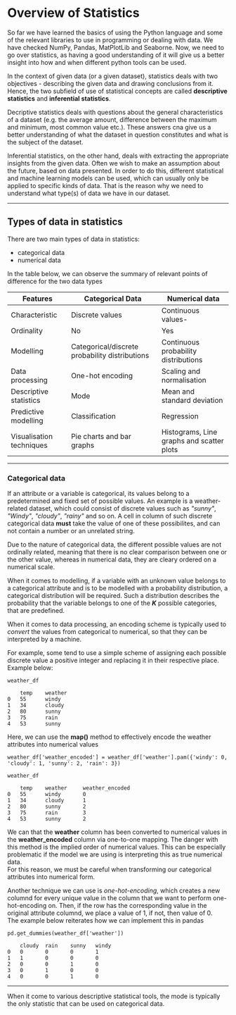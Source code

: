 # Overview of Statistics
So far we have learned the basics of using the Python language and some of the relevant libraries to use in programming or dealing with data.
We have checked NumPy, Pandas, MatPlotLib and Seaborne.
Now, we need to go over statistics, as having a good understanding of it will give us a better insight into how and when different python tools can be used.

In the context of given data (or a given dataset), statistics deals with two objectives - describing the given data and drawing conclusions from it. Hence, the two subfield of use of statistical concepts are called **descriptive statistics** and **inferential statistics**.

Decriptive statistics deals with questions about the general characteristics of a dataset (e.g. the average amount, difference between the maximum and minimum, most common value etc.). These answers cna give us a better understanding of what the dataset in question constitutes and what is the subject of the dataset.

Inferential statistics, on the other hand, deals with extracting the appropriate insights from the given data. Often we wish to make an assumption about the future, based on data presented. In order to do this, different statistical and machine learning models can be used, which can usually only be applied to specific kinds of data.
That is the reason why we need to understand what type(s) of data we have in our dataset.
___
## Types of data in statistics
There are two main types of data in statistics:
* categorical data
* numerical data

In the table below, we can observe the summary of relevant points of difference for the two data types

|Features|Categorical Data|Numerical data|
|---|---|---|
|Characteristic|Discrete values|Continuous values-|
|Ordinality|No|Yes|
|Modelling|Categorical/discrete probability distributions|Continuous probability distributions|
|Data processing|One-hot encoding|Scaling and normalisation|
|Descriptive statistics|Mode|Mean and standard deviation|
|Predictive modelling|Classification|Regression|
|Visualisation techniques|Pie charts and bar graphs|Histograms, Line graphs and scatter plots|
___
### Categorical data
If an attribute or a variable is categorical, its values belong to a predetermined and fixed set of possible values. An example is a weather-related dataset, which could consist of discrete values such as *"sunny"*, *"Windy"*, *"cloudy"*, *"rainy"* and so on. A cell in column of such discrete categorical data **must** take the value of one of these possibilites, and can not contain a number or an unrelated string.

Due to the nature of categorical data, the different possible values are not ordinally related, meaning that there is no clear comparison between one or the other value, whereas in numerical data, they are cleary ordered on a numerical scale.

When it comes to modelling, if a variable with an unknown value belongs to a categorical attribute and is to be modelled with a probability distribution, a categorical distribution will be required. Such a distribution describes the probability that the variable belongs to one of the ***K*** possible categories, that are predefined.

When it comes to data processing, an encoding scheme is typically used to *convert* the values from categorical to numerical, so that they can be interpreted by a machine.

For example, some tend to use a simple scheme of assigning each possible discrete value a positive integer and replacing it in their respective place.
Example below:
```
weather_df

    temp    weather
0   55      windy
1   34      cloudy
2   80      sunny
3   75      rain
4   53      sunny
```
Here, we can use the **map()** method to effectively encode the weather attributes into numerical values
```
weather_df['weather_encoded'] = weather_df['weather'].pam({'windy': 0, 'cloudy': 1, 'sunny': 2, 'rain': 3})
```
```
weather_df

    temp    weather     weather_encoded
0   55      windy       0
1   34      cloudy      1
2   80      sunny       2
3   75      rain        3
4   53      sunny       2
```
We can that the **weather** column has been converted to numerical values in the **weather_encoded** column via one-to-one mapping. The danger with this method is the implied order of numerical values. This can be especially problematic if the model we are using is interpreting this as true numerical data.\
For this reason, we must be careful when transforming our categorical attributes into numerical form.

Another technique we can use is *one-hot-encoding*, which creates a new columnd for every unique value in the column that we want to perform one-hot-encoding on. Then, if the row has the corresponding value in the original attribute columnd, we place a value of 1, if not, then value of 0.\
The example below reiterates how we can implement this in pandas
```
pd.get_dummies(weather_df['weather'])
```
```
    cloudy  rain    sunny   windy
0   0       0       0       1
1   1       0       0       0
2   0       0       1       0
3   0       1       0       0
4   0       0       1       0
```
___
When it come to various descriptive statistical tools, the mode is typically the only statistic that can be used on categorical data.